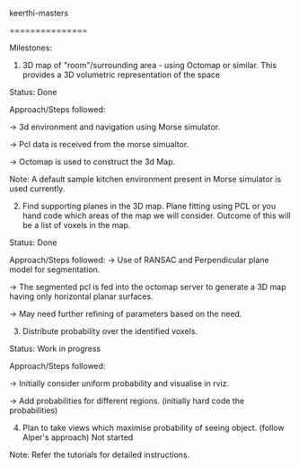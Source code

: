 keerthi-masters

===============

Milestones:

1) 3D map of "room"/surrounding area - using Octomap or similar. This provides a 3D volumetric representation of the space

Status: Done

Approach/Steps followed:

-> 3d environment and navigation using Morse simulator.

-> Pcl data is received from the morse simualtor.

-> Octomap is used to construct the 3d Map.

Note: A default sample kitchen environment present in Morse simulator is used currently.

2) Find supporting planes in the 3D map. Plane fitting using PCL or you hand code which areas of the map we will consider. Outcome of this will be a list of voxels in the map.

Status: Done

Approach/Steps followed:
-> Use of RANSAC and Perpendicular plane model for segmentation.

-> The segmented pcl is fed into the octomap server to generate a 3D map having only horizontal planar surfaces.

-> May need further refining of parameters based on the need.

3) Distribute probability over the identified voxels.

Status: Work in progress

Approach/Steps followed:

-> Initially consider uniform probability and visualise in rviz.

-> Add probabilities for different regions. (initially hard code the probabilities)

4) Plan to take views which maximise probability of seeing object. (follow Alper's approach)
Not started


Note: Refer the tutorials for detailed instructions.
